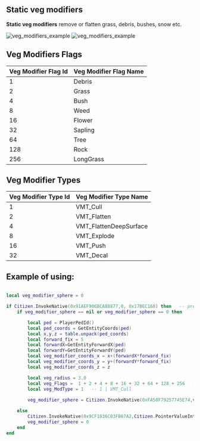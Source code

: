 ## Static veg modifiers

**Static veg modifiers** remove or flatten grass, debris, bushes, snow etc.

![veg_modifiers_example](http://femga.com/images/samples/graphics/veg_modifier_01.jpg)
![veg_modifiers_example](http://femga.com/images/samples/graphics/veg_modifier_02.jpg)


<h2>Veg Modifiers Flags</h2>

Veg Modifier Flag Id | Veg Modifier Flag Name
------------ | ----------------
1 | Debris
2 | Grass
4 | Bush
8 | Weed
16 | Flower
32 | Sapling
64 | Tree
128 | Rock
256 | LongGrass


<h2>Veg Modifier Types</h2>

Veg Modifier Type Id | Veg Modifier Type Name
------------ | ----------------
1 | VMT_Cull
2 | VMT_Flatten
4 | VMT_FlattenDeepSurface
8 | VMT_Explode
16 | VMT_Push
32 | VMT_Decal


## Example of using:  
```lua

local veg_modifier_sphere = 0

if Citizen.InvokeNative(0x91AEF906BCA88877,0, 0x17BEC168) then   -- pressed E
    if veg_modifier_sphere == nil or veg_modifier_sphere == 0 then

		local ped = PlayerPedId()
		local ped_coords = GetEntityCoords(ped)
		local x,y,z = table.unpack(ped_coords)
		local forward_fix = 5
		local forwardX=GetEntityForwardX(ped)
		local forwardY=GetEntityForwardY(ped)
		local veg_modifier_coords_x = x+(forwardX*forward_fix)
		local veg_modifier_coords_y = y+(forwardY*forward_fix)
		local veg_modifier_coords_z = z	   

        local veg_radius = 3.0
        local veg_Flags =  1 + 2 + 4 + 8 + 16 + 32 + 64 + 128 + 256   -- implement to all debris, grass, bush, etc...
        local veg_ModType = 1 	-- 1 | VMT_Cull
        
        veg_modifier_sphere = Citizen.InvokeNative(0xFA50F79257745E74,veg_modifier_coords_x,veg_modifier_coords_y,veg_modifier_coords_z, veg_radius, veg_ModType, veg_Flags, 0);   -- ADD_VEG_MODIFIER_SPHERE  

    else
        Citizen.InvokeNative(0x9CF1836C03FB67A2,Citizen.PointerValueIntInitialized(veg_modifier_sphere), 0);    -- REMOVE_VEG_MODIFIER_SPHERE
        veg_modifier_sphere = 0
    end
end

```





